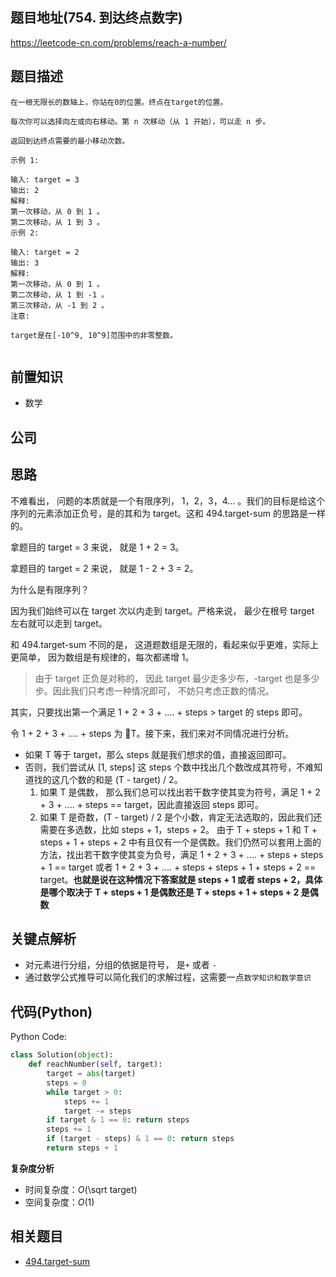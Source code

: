 ## 题目地址(754. 到达终点数字)

https://leetcode-cn.com/problems/reach-a-number/

## 题目描述

```
在一根无限长的数轴上，你站在0的位置。终点在target的位置。

每次你可以选择向左或向右移动。第 n 次移动（从 1 开始），可以走 n 步。

返回到达终点需要的最小移动次数。

示例 1:

输入: target = 3
输出: 2
解释:
第一次移动，从 0 到 1 。
第二次移动，从 1 到 3 。
示例 2:

输入: target = 2
输出: 3
解释:
第一次移动，从 0 到 1 。
第二次移动，从 1 到 -1 。
第三次移动，从 -1 到 2 。
注意:

target是在[-10^9, 10^9]范围中的非零整数。


```

## 前置知识

- 数学

## 公司

## 思路

不难看出， 问题的本质就是一个有限序列， 1，2，3，4... 。我们的目标是给这个序列的元素添加正负号，是的其和为 target。这和 494.target-sum 的思路是一样的。

拿题目的 target = 3 来说， 就是 1 + 2 = 3。

拿题目的 target = 2 来说， 就是 1 - 2 + 3 = 2。

为什么是有限序列？

因为我们始终可以在 target 次以内走到 target。严格来说， 最少在根号 target 左右就可以走到 target。

和 494.target-sum 不同的是， 这道题数组是无限的，看起来似乎更难，实际上更简单， 因为数组是有规律的，每次都递增 1。

> 由于 target 正负是对称的， 因此 target 最少走多少布，-target 也是多少步。因此我们只考虑一种情况即可， 不妨只考虑正数的情况。

其实，只要找出第一个满足 1 + 2 + 3 + .... + steps > target 的 steps 即可。

令 1 + 2 + 3 + .... + steps 为 T。接下来，我们来对不同情况进行分析。

- 如果 T 等于 target，那么 steps 就是我们想求的值，直接返回即可。
- 否则，我们尝试从 [1, steps] 这 steps 个数中找出几个数改成其符号，不难知道找的这几个数的和是 (T - target) / 2。
  1. 如果 T 是偶数， 那么我们总可以找出若干数字使其变为符号，满足 1 + 2 + 3 + .... + steps == target，因此直接返回 steps 即可。
  2. 如果 T 是奇数，(T - target) / 2 是个小数，肯定无法选取的，因此我们还需要在多选数，比如 steps + 1，steps + 2。 由于 T + steps + 1 和 T + steps + 1 + steps + 2 中有且仅有一个是偶数。我们仍然可以套用上面的方法，找出若干数字使其变为负号，满足 1 + 2 + 3 + .... + steps + steps + 1 == target 或者 1 + 2 + 3 + .... + steps + steps + 1 + steps + 2 == target。**也就是说在这种情况下答案就是 steps + 1 或者 steps + 2，具体是哪个取决于 T + steps + 1 是偶数还是 T + steps + 1 + steps + 2 是偶数**

## 关键点解析

- 对元素进行分组，分组的依据是符号， 是`+` 或者 `-`
- 通过数学公式推导可以简化我们的求解过程，这需要一点`数学知识和数学意识`

## 代码(Python)

Python Code:

```py
class Solution(object):
    def reachNumber(self, target):
        target = abs(target)
        steps = 0
        while target > 0:
            steps += 1
            target -= steps
        if target & 1 == 0: return steps
        steps += 1
        if (target - steps) & 1 == 0: return steps
        return steps + 1


```

**复杂度分析**

- 时间复杂度：$O($\sqrt target$)$
- 空间复杂度：$O(1)$

## 相关题目

- [494.target-sum](https://github.com/azl397985856/leetcode/blob/master/problems/494.target-sum.md)
